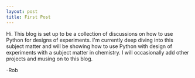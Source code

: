 ```yaml
---
layout: post
title: First Post
---
```


Hi. This blog is set up to be a collection of discussions on how to use Python for designs of experiments.
I'm currently deep diving into this subject matter and will be showing how to use Python with design of experiments with a subject matter in chemistry.
I will occasionally add other projects and musing on to this blog.

-Rob